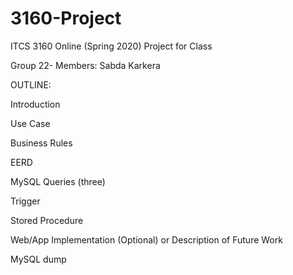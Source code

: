 # 3160-Project
ITCS 3160 Online (Spring 2020) Project for Class

Group 22- Members: Sabda Karkera

OUTLINE:

Introduction

Use Case

Business Rules

EERD

MySQL Queries (three)

Trigger

Stored Procedure

Web/App Implementation (Optional) or Description of Future Work

MySQL dump
